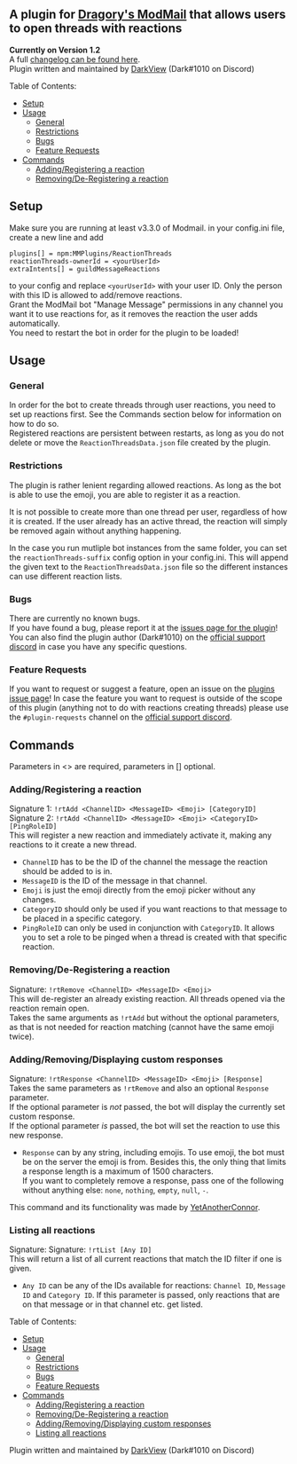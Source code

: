 ## A plugin for [Dragory's ModMail](https://github.com/dragory/modmailbot) that allows users to open threads with reactions  
**Currently on Version 1.2**  
A full [changelog can be found here](https://github.com/MMPlugins/ReactionThreads/blob/main/CHANGELOG.md).  
Plugin written and maintained by [DarkView](https://github.com/DarkView) (Dark#1010 on Discord)  
  
Table of Contents:
- [Setup](#setup)
- [Usage](#usage)
  - [General](#general)
  - [Restrictions](#restrictions)
  - [Bugs](#bugs)
  - [Feature Requests](#feature-requests)
- [Commands](#commands)
    - [Adding/Registering a reaction](#addingregistering-a-reaction)
    - [Removing/De-Registering a reaction](#removingde-registering-a-reaction)  
    
## Setup
Make sure you are running at least v3.3.0 of Modmail.
in your config.ini file, create a new line and add  
```
plugins[] = npm:MMPlugins/ReactionThreads
reactionThreads-ownerId = <yourUserId>
extraIntents[] = guildMessageReactions
```
to your config and replace `<yourUserId>` with your user ID. Only the person with this ID is allowed to add/remove reactions.  
Grant the ModMail bot "Manage Message" permissions in any channel you want it to use reactions for, as it removes the reaction the user adds automatically.  
You need to restart the bot in order for the plugin to be loaded!

## Usage
### General
In order for the bot to create threads through user reactions, you need to set up reactions first. See the Commands section below for information on how to do so.  
Registered reactions are persistent between restarts, as long as you do not delete or move the `ReactionThreadsData.json` file created by the plugin.
### Restrictions
The plugin is rather lenient regarding allowed reactions. As long as the bot is able to use the emoji, you are able to register it as a reaction.
  
It is not possible to create more than one thread per user, regardless of how it is created. If the user already has an active thread, the reaction will simply be removed again without anything happening.  
  
In the case you run mutliple bot instances from the same folder, you can set the `reactionThreads-suffix` config option in your config.ini. This will append the given text to the `ReactionThreadsData.json` file so the different instances can use different reaction lists.
### Bugs
There are currently no known bugs.  
If you have found a bug, please report it at the [issues page for the plugin](https://github.com/MMPlugins/ReactionThreads/issues)!  
You can also find the plugin author (Dark#1010) on the [official support discord](https://discord.gg/vRuhG9R) in case you have any specific questions.
### Feature Requests
If you want to request or suggest a feature, open an issue on the [plugins issue page](https://github.com/MMPlugins/ReactionThreads/issues)!
In case the feature you want to request is outside of the scope of this plugin (anything not to do with reactions creating threads) please use the `#plugin-requests` channel on the [official support discord](https://discord.gg/vRuhG9R).
## Commands

Parameters in <> are required, parameters in [] optional.
### Adding/Registering a reaction
Signature 1: `!rtAdd <ChannelID> <MessageID> <Emoji> [CategoryID]`  
Signature 2: `!rtAdd <ChannelID> <MessageID> <Emoji> <CategoryID> [PingRoleID]`  
This will register a new reaction and immediately activate it, making any reactions to it create a new thread.
- `ChannelID` has to be the ID of the channel the message the reaction should be added to is in.
- `MessageID` is the ID of the message in that channel.
- `Emoji` is just the emoji directly from the emoji picker without any changes.
- `CategoryID` should only be used if you want reactions to that message to be placed in a specific category.
- `PingRoleID` can only be used in conjunction with `CategoryID`. It allows you to set a role to be pinged when a thread is created with that specific reaction.

### Removing/De-Registering a reaction
Signature: `!rtRemove <ChannelID> <MessageID> <Emoji>`  
This will de-register an already existing reaction. All threads opened via the reaction remain open.  
Takes the same arguments as `!rtAdd` but without the optional parameters, as that is not needed for reaction matching (cannot have the same emoji twice).  

### Adding/Removing/Displaying custom responses
Signature: `!rtResponse <ChannelID> <MessageID> <Emoji> [Response]`  
Takes the same parameters as `!rtRemove` and also an optional `Response` parameter.  
If the optional parameter is *not* passed, the bot will display the currently set custom response.  
If the optional parameter *is* passed, the bot will set the reaction to use this new response.
- `Response` can by any string, including emojis. To use emoji, the bot must be on the server the emoji is from. Besides this, the only thing that limits a response length is a maximum of 1500 characters.  
If you want to completely remove a response, pass one of the following without anything else: `none`, `nothing`, `empty`, `null`, `-`.  

This command and its functionality was made by [YetAnotherConnor](https://github.com/YetAnotherConnor).
  
### Listing all reactions
Signature: Signature: `!rtList [Any ID]`  
This will return a list of all current reactions that match the ID filter if one is given.  
- `Any ID` can be any of the IDs available for reactions: `Channel ID`, `Message ID` and `Category ID`. If this parameter is passed, only reactions that are on that message or in that channel etc. get listed. 


Table of Contents: 
- [Setup](#setup)
- [Usage](#usage)
  - [General](#general)
  - [Restrictions](#restrictions)
  - [Bugs](#bugs)
  - [Feature Requests](#feature-requests)
- [Commands](#commands)
    - [Adding/Registering a reaction](#addingregistering-a-reaction)
    - [Removing/De-Registering a reaction](#removingde-registering-a-reaction)  
    - [Adding/Removing/Displaying custom responses](#addingremovingdisplaying-custom-responses)  
    - [Listing all reactions](#listing-all-reactions)
  
Plugin written and maintained by [DarkView](https://github.com/DarkView) (Dark#1010 on Discord)  

